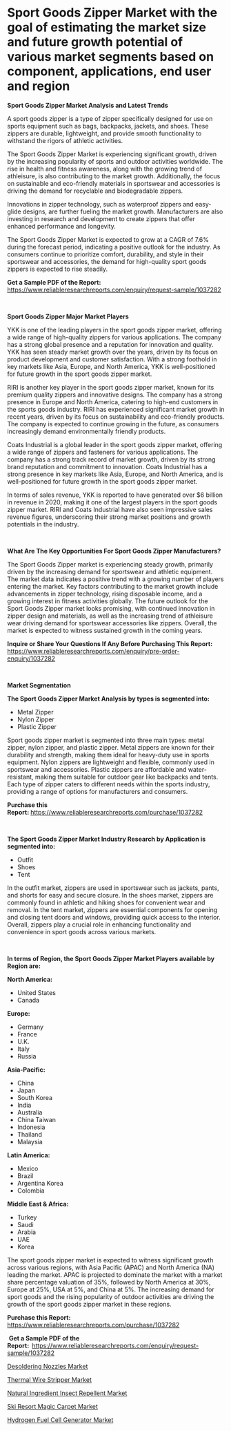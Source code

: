 <p><h1>Sport Goods Zipper Market with the goal of estimating the market size and future growth potential of various market segments based on component, applications, end user and region</h1></p><p><strong>Sport Goods Zipper Market Analysis and Latest Trends</strong></p>
<p><p>A sport goods zipper is a type of zipper specifically designed for use on sports equipment such as bags, backpacks, jackets, and shoes. These zippers are durable, lightweight, and provide smooth functionality to withstand the rigors of athletic activities.</p><p>The Sport Goods Zipper Market is experiencing significant growth, driven by the increasing popularity of sports and outdoor activities worldwide. The rise in health and fitness awareness, along with the growing trend of athleisure, is also contributing to the market growth. Additionally, the focus on sustainable and eco-friendly materials in sportswear and accessories is driving the demand for recyclable and biodegradable zippers.</p><p>Innovations in zipper technology, such as waterproof zippers and easy-glide designs, are further fueling the market growth. Manufacturers are also investing in research and development to create zippers that offer enhanced performance and longevity.</p><p>The Sport Goods Zipper Market is expected to grow at a CAGR of 7.6% during the forecast period, indicating a positive outlook for the industry. As consumers continue to prioritize comfort, durability, and style in their sportswear and accessories, the demand for high-quality sport goods zippers is expected to rise steadily.</p></p>
<p><strong>Get a Sample PDF of the Report:&nbsp;</strong> <a href="https://www.reliableresearchreports.com/enquiry/request-sample/1037282">https://www.reliableresearchreports.com/enquiry/request-sample/1037282</a></p>
<p>&nbsp;</p>
<p><strong>Sport Goods Zipper Major Market Players</strong></p>
<p><p>YKK is one of the leading players in the sport goods zipper market, offering a wide range of high-quality zippers for various applications. The company has a strong global presence and a reputation for innovation and quality. YKK has seen steady market growth over the years, driven by its focus on product development and customer satisfaction. With a strong foothold in key markets like Asia, Europe, and North America, YKK is well-positioned for future growth in the sport goods zipper market.</p><p>RIRI is another key player in the sport goods zipper market, known for its premium quality zippers and innovative designs. The company has a strong presence in Europe and North America, catering to high-end customers in the sports goods industry. RIRI has experienced significant market growth in recent years, driven by its focus on sustainability and eco-friendly products. The company is expected to continue growing in the future, as consumers increasingly demand environmentally friendly products.</p><p>Coats Industrial is a global leader in the sport goods zipper market, offering a wide range of zippers and fasteners for various applications. The company has a strong track record of market growth, driven by its strong brand reputation and commitment to innovation. Coats Industrial has a strong presence in key markets like Asia, Europe, and North America, and is well-positioned for future growth in the sport goods zipper market.</p><p>In terms of sales revenue, YKK is reported to have generated over $6 billion in revenue in 2020, making it one of the largest players in the sport goods zipper market. RIRI and Coats Industrial have also seen impressive sales revenue figures, underscoring their strong market positions and growth potentials in the industry.</p></p>
<p>&nbsp;</p>
<p><strong>What Are The Key Opportunities For Sport Goods Zipper Manufacturers?</strong></p>
<p><p>The Sport Goods Zipper market is experiencing steady growth, primarily driven by the increasing demand for sportswear and athletic equipment. The market data indicates a positive trend with a growing number of players entering the market. Key factors contributing to the market growth include advancements in zipper technology, rising disposable income, and a growing interest in fitness activities globally. The future outlook for the Sport Goods Zipper market looks promising, with continued innovation in zipper design and materials, as well as the increasing trend of athleisure wear driving demand for sportswear accessories like zippers. Overall, the market is expected to witness sustained growth in the coming years.</p></p>
<p><strong>Inquire or Share Your Questions If Any Before Purchasing This Report:</strong> <a href="https://www.reliableresearchreports.com/enquiry/pre-order-enquiry/1037282">https://www.reliableresearchreports.com/enquiry/pre-order-enquiry/1037282</a></p>
<p>&nbsp;</p>
<p><strong>Market Segmentation</strong></p>
<p><strong>The Sport Goods Zipper Market Analysis by types is segmented into:</strong></p>
<p><ul><li>Metal Zipper</li><li>Nylon Zipper</li><li>Plastic Zipper</li></ul></p>
<p><p>Sport goods zipper market is segmented into three main types: metal zipper, nylon zipper, and plastic zipper. Metal zippers are known for their durability and strength, making them ideal for heavy-duty use in sports equipment. Nylon zippers are lightweight and flexible, commonly used in sportswear and accessories. Plastic zippers are affordable and water-resistant, making them suitable for outdoor gear like backpacks and tents. Each type of zipper caters to different needs within the sports industry, providing a range of options for manufacturers and consumers.</p></p>
<p><strong>Purchase this Report:&nbsp;</strong><a href="https://www.reliableresearchreports.com/purchase/1037282">https://www.reliableresearchreports.com/purchase/1037282</a></p>
<p>&nbsp;</p>
<p><strong>The Sport Goods Zipper Market Industry Research by Application is segmented into:</strong></p>
<p><ul><li>Outfit</li><li>Shoes</li><li>Tent</li></ul></p>
<p><p>In the outfit market, zippers are used in sportswear such as jackets, pants, and shorts for easy and secure closure. In the shoes market, zippers are commonly found in athletic and hiking shoes for convenient wear and removal. In the tent market, zippers are essential components for opening and closing tent doors and windows, providing quick access to the interior. Overall, zippers play a crucial role in enhancing functionality and convenience in sport goods across various markets.</p></p>
<p>&nbsp;</p>
<p><strong>In terms of Region, the Sport Goods Zipper Market Players available by Region are:</strong></p>
<p>
    <p> <strong> North America: </strong>
        <ul>
            <li>United States</li>
            <li>Canada</li>
        </ul>
        </p> 
    <p> <strong> Europe: </strong>
        <ul>
            <li>Germany</li>
            <li>France</li>
            <li>U.K.</li>
            <li>Italy</li>
            <li>Russia</li>
        </ul>
        </p> 
    <p> <strong> Asia-Pacific: </strong>
        <ul>
            <li>China</li>
            <li>Japan</li>
            <li>South Korea</li>
            <li>India</li>
            <li>Australia</li>
            <li>China Taiwan</li>
            <li>Indonesia</li>
            <li>Thailand</li>
            <li>Malaysia</li>
        </ul>
        </p> 
    <p> <strong> Latin America: </strong>
        <ul>
            <li>Mexico</li>
            <li>Brazil</li>
            <li>Argentina Korea</li>
            <li>Colombia</li>
        </ul>
        </p> 
    <p> <strong> Middle East & Africa: </strong>
        <ul>
            <li>Turkey</li>
            <li>Saudi</li>
            <li>Arabia</li>
            <li>UAE</li>
            <li>Korea</li>
        </ul>
    </p>
    </p>
<p><p>The sport goods zipper market is expected to witness significant growth across various regions, with Asia Pacific (APAC) and North America (NA) leading the market. APAC is projected to dominate the market with a market share percentage valuation of 35%, followed by North America at 30%, Europe at 25%, USA at 5%, and China at 5%. The increasing demand for sport goods and the rising popularity of outdoor activities are driving the growth of the sport goods zipper market in these regions.</p></p>
<p><strong>Purchase this Report: </strong><a href="https://www.reliableresearchreports.com/purchase/1037282">https://www.reliableresearchreports.com/purchase/1037282</a></p>
<p>&nbsp;<strong>Get a Sample PDF of the Report:&nbsp;&nbsp;</strong><a href="https://www.reliableresearchreports.com/enquiry/request-sample/1037282">https://www.reliableresearchreports.com/enquiry/request-sample/1037282</a></p>
<p><strong></strong></p>
<p><p><a href="https://medium.com/@petrawillms/desoldering-nozzles-market-size-reveals-the-best-marketing-channels-in-global-industry-86688af33479">Desoldering Nozzles Market</a></p><p><a href="https://medium.com/@petrawillms/thermal-wire-stripper-nbsp-market-focuses-on-market-share-size-and-projected-forecast-till-2031-9242e5d557bb">Thermal Wire Stripper Market</a></p><p><a href="https://github.com/sonuprakash1/Market-Research-Report-List-1/blob/main/natural-ingredient-insect-repellent-market.md">Natural Ingredient Insect Repellent Market</a></p><p><a href="https://medium.com/@petrawillms/ski-resort-magic-carpet-market-report-reveals-the-latest-trends-and-growth-opportunities-of-this-1d81b7fe1f57">Ski Resort Magic Carpet Market</a></p><p><a href="https://medium.com/@petrawillms/hydrogen-fuel-cell-generator-market-competitive-analysis-market-trends-and-forecast-to-2031-bfda36b8bb1e">Hydrogen Fuel Cell Generator Market</a></p></p>